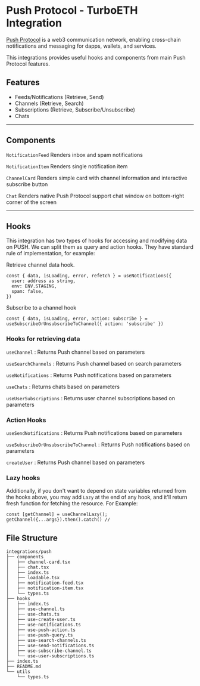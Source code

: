 # Push Protocol - TurboETH Integration

[Push Protocol](https://push.org/) is a web3 communication network, enabling cross-chain notifications and messaging for dapps, wallets, and services.

This integrations provides useful hooks and components from main Push Protocol features.

## Features

- Feeds/Notifications (Retrieve, Send)
- Channels (Retrieve, Search)
- Subscriptions (Retrieve, Subscribe/Unsubscribe)
- Chats

---

## Components

`NotificationFeed`
Renders inbox and spam notifications

`NotificationItem`
Renders single notification item

`ChannelCard`
Renders simple card with channel information and interactive subscribe button

`Chat`
Renders native Push Protocol support chat window on bottom-right corner of the screen


---

## Hooks
This integration has two types of hooks for accessing and modifying data on PUSH. We can split them as query and action hooks. 
They have standard rule of implementation, for example:

Retrieve channel data hook.
```tsx
const { data, isLoading, error, refetch } = useNotifications({
  user: address as string,
  env: ENV.STAGING,
  spam: false,
})
```

Subscribe to a channel hook
```tsx
const { data, isLoading, error, action: subscribe } = useSubscribeOrUnsubscribeToChannel({ action: 'subscribe' })
```


### Hooks for retrieving data

`useChannel` : Returns Push channel based on parameters

`useSearchChannels` : Returns Push channel based on search parameters

`useNotifications` : Returns Push notifications based on parameters

`useChats` : Returns chats based on parameters

`useUserSubscriptions` : Returns user channel subscriptions based on parameters

### Action Hooks

`useSendNotifications` : Returns Push notifications based on parameters

`useSubscribeOrUnsubscribeToChannel` : Returns Push notifications based on parameters

`createUser` : Returns Push channel based on parameters

### Lazy hooks

Additionally, if you don't want to depend on state variables returned from the hooks above, you may add `Lazy` at the end of any hook, and it'll return fresh function for fetching the resource. For Example:

```tsx
const [getChannel] = useChannelLazy();
getChannel({...args}).then().catch() //
```

## File Structure

```
integrations/push
├── components
│   ├── channel-card.tsx
│   ├── chat.tsx
│   ├── index.ts
│   ├── loadable.tsx
│   ├── notification-feed.tsx
│   ├── notification-item.tsx
│   └── types.ts
├── hooks
│   ├── index.ts
│   ├── use-channel.ts
│   ├── use-chats.ts
│   ├── use-create-user.ts
│   ├── use-notifications.ts
│   ├── use-push-action.ts
│   ├── use-push-query.ts
│   ├── use-search-channels.ts
│   ├── use-send-notifications.ts
│   ├── use-subscribe-channel.ts
│   └── use-user-subscriptions.ts
├── index.ts
├── README.md
└── utils
    └── types.ts